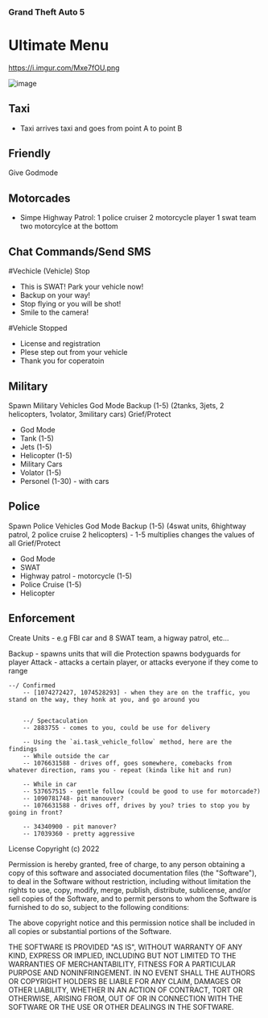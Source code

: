 ### Grand Theft Auto 5
# Ultimate Menu

https://i.imgur.com/Mxe7fOU.png

![image](https://i.imgur.com/Mxe7fOU.png)




















## Taxi
- Taxi arrives taxi and goes from point A to point B

## Friendly
Give Godmode



## Motorcades
- Simpe Highway Patrol:
1 police cruiser
2 motorcycle
player
1 swat team
two motorcylce at the bottom


## Chat Commands/Send SMS
#Vechicle
(Vehicle) Stop
- This is SWAT! Park your vehicle now!
- Backup on your way!
- Stop flying or you will be shot!
- Smile to the camera! 

#Vehicle Stopped
- License and registration
- Plese step out from your vehicle
- Thank you for coperatoin


## Military
Spawn Military Vehicles
God Mode
Backup (1-5)  (2tanks, 3jets, 2 helicopters, 1volator, 3military cars)
Grief/Protect
- God Mode
- Tank (1-5)
- Jets (1-5)
- Helicopter (1-5)
- Military Cars
- Volator (1-5)
- Personel (1-30) - with cars


## Police
Spawn Police Vehicles
God Mode
Backup (1-5) (4swat units, 6hightway patrol, 2 police cruise 2 helicopters) - 1-5 multiplies changes the values of all
Grief/Protect
- God Mode
- SWAT
- Highway patrol - motorcycle (1-5)
- Police Cruise (1-5)
- Helicopter




## Enforcement

Create Units -  e.g FBI car and 8 SWAT team, a higway patrol, etc...

Backup - spawns units that will die
Protection spawns bodyguards for player
Attack - attacks a certain player, or attacks everyone if they come to range 



<!-- 
Ability to enable/disable

SMS phases 

#Griefing 
(attack sent)
- Surrender now! The National Security forces have been deployed!


#Help
(on setting protection)
- To protect and serve

(units death)
- Mission failed comare, we'll get it next time! 
- The fight might be lost, but the battle is not over yet!

(units dying)
- We are losing units! Takve cover!
- Takve cover now!

(upon killing a player - 20% chance in happening)
- Were spraying them!
- Good job! 

-->


 
    --/ Confirmed
        -- [1074272427, 1074528293] - when they are on the traffic, you stand on the way, they honk at you, and go around you 
        

        --/ Spectaculation
        -- 2883755 - comes to you, could be use for delivery

        -- Using the `ai.task_vehicle_follow` method, here are the findings
        -- While outside the car
        -- 1076631588 - drives off, goes somewhere, comebacks from whatever direction, rams you - repeat (kinda like hit and run)

        -- While in car 
        -- 537657515 - gentle follow (could be good to use for motorcade?)
        -- 1090781748- pit manouver?
        -- 1076631588 - drives off, drives by you? tries to stop you by going in front?

        -- 34340900 - pit manover?
        -- 17039360 - pretty aggressive 




License
Copyright (c) 2022 

Permission is hereby granted, free of charge, to any person obtaining a copy of this software and associated documentation files (the "Software"), to deal in the Software without restriction, including without limitation the rights to use, copy, modify, merge, publish, distribute, sublicense, and/or sell copies of the Software, and to permit persons to whom the Software is furnished to do so, subject to the following conditions:

The above copyright notice and this permission notice shall be included in all copies or substantial portions of the Software.

THE SOFTWARE IS PROVIDED "AS IS", WITHOUT WARRANTY OF ANY KIND, EXPRESS OR IMPLIED, INCLUDING BUT NOT LIMITED TO THE WARRANTIES OF MERCHANTABILITY, FITNESS FOR A PARTICULAR PURPOSE AND NONINFRINGEMENT. IN NO EVENT SHALL THE AUTHORS OR COPYRIGHT HOLDERS BE LIABLE FOR ANY CLAIM, DAMAGES OR OTHER LIABILITY, WHETHER IN AN ACTION OF CONTRACT, TORT OR OTHERWISE, ARISING FROM, OUT OF OR IN CONNECTION WITH THE SOFTWARE OR THE USE OR OTHER DEALINGS IN THE SOFTWARE.
<!-- https://i.imgur.com/HaGvlUb.png -->
<!-- https://i.imgur.com/Mxe7fOU.png -->